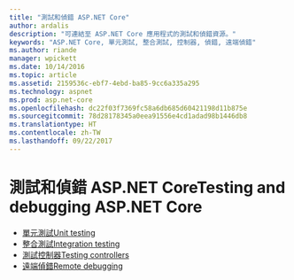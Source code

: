 ```yaml
---
title: "測試和偵錯 ASP.NET Core"
author: ardalis
description: "可連結至 ASP.NET Core 應用程式的測試和偵錯資源。"
keywords: "ASP.NET Core, 單元測試, 整合測試, 控制器, 偵錯, 遠端偵錯"
ms.author: riande
manager: wpickett
ms.date: 10/14/2016
ms.topic: article
ms.assetid: 2159536c-ebf7-4ebd-ba85-9cc6a335a295
ms.technology: aspnet
ms.prod: asp.net-core
ms.openlocfilehash: dc22f03f7369fc58a6db685d60421198d11b875e
ms.sourcegitcommit: 78d28178345a0eea91556e4cd1adad98b1446db8
ms.translationtype: HT
ms.contentlocale: zh-TW
ms.lasthandoff: 09/22/2017
---
```

# <a name="testing-and-debugging-aspnet-core"></a><span data-ttu-id="f0ed7-104">測試和偵錯 ASP.NET Core</span><span class="sxs-lookup"><span data-stu-id="f0ed7-104">Testing and debugging ASP.NET Core</span></span>

- [<span data-ttu-id="f0ed7-105">單元測試</span><span class="sxs-lookup"><span data-stu-id="f0ed7-105">Unit testing</span></span>](https://docs.microsoft.com/dotnet/articles/core/testing/unit-testing-with-dotnet-test)
- [<span data-ttu-id="f0ed7-106">整合測試</span><span class="sxs-lookup"><span data-stu-id="f0ed7-106">Integration testing</span></span>](xref:testing/integration-testing)
- [<span data-ttu-id="f0ed7-107">測試控制器</span><span class="sxs-lookup"><span data-stu-id="f0ed7-107">Testing controllers</span></span>](xref:mvc/controllers/testing)
- [<span data-ttu-id="f0ed7-108">遠端偵錯</span><span class="sxs-lookup"><span data-stu-id="f0ed7-108">Remote debugging</span></span>](https://docs.microsoft.com/visualstudio/debugger/remote-debugging-azure)
